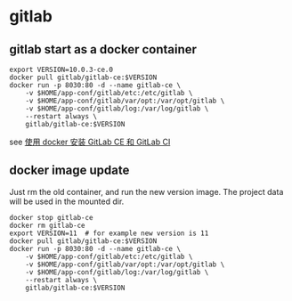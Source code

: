 # gitlab

## gitlab start as a docker container

``` shell
export VERSION=10.0.3-ce.0
docker pull gitlab/gitlab-ce:$VERSION
docker run -p 8030:80 -d --name gitlab-ce \
    -v $HOME/app-conf/gitlab/etc:/etc/gitlab \
    -v $HOME/app-conf/gitlab/var/opt:/var/opt/gitlab \
    -v $HOME/app-conf/gitlab/log:/var/log/gitlab \
	--restart always \
    gitlab/gitlab-ce:$VERSION
```
see [使用 docker 安装 GitLab CE 和 GitLab CI](https://gist.github.com/kxxoling/dfa6659829934edc296a406e52f2d585)

## docker image update
Just rm the old container, and run the new version image. The project data will be used in the mounted dir.

``` shell
docker stop gitlab-ce
docker rm gitlab-ce
export VERSION=11  # for example new version is 11
docker pull gitlab/gitlab-ce:$VERSION
docker run -p 8030:80 -d --name gitlab-ce \
    -v $HOME/app-conf/gitlab/etc:/etc/gitlab \
    -v $HOME/app-conf/gitlab/var/opt:/var/opt/gitlab \
    -v $HOME/app-conf/gitlab/log:/var/log/gitlab \
	--restart always \
    gitlab/gitlab-ce:$VERSION
```

